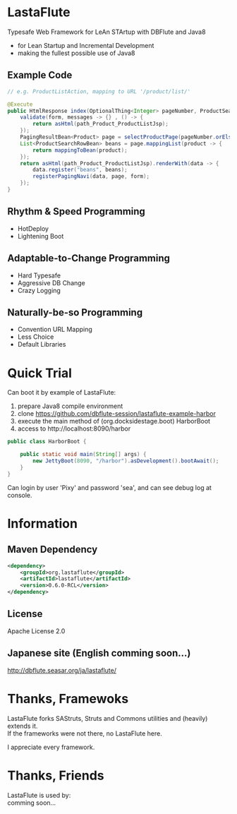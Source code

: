 # LastaFlute
Typesafe Web Framework for LeAn STArtup with DBFlute and Java8

- for Lean Startup and Incremental Development
- making the fullest possible use of Java8

## Example Code
```java
// e.g. ProductListAction, mapping to URL '/product/list/'

@Execute
public HtmlResponse index(OptionalThing<Integer> pageNumber, ProductSearchForm form) {
    validate(form, messages -> {} , () -> {
        return asHtml(path_Product_ProductListJsp);
    });
    PagingResultBean<Product> page = selectProductPage(pageNumber.orElse(1), form);
    List<ProductSearchRowBean> beans = page.mappingList(product -> {
        return mappingToBean(product);
    });
    return asHtml(path_Product_ProductListJsp).renderWith(data -> {
        data.register("beans", beans);
        registerPagingNavi(data, page, form);
    });
}
```
## Rhythm & Speed Programming
- HotDeploy
- Lightening Boot

## Adaptable-to-Change Programming
- Hard Typesafe
- Aggressive DB Change
- Crazy Logging

## Naturally-be-so Programming
- Convention URL Mapping
- Less Choice
- Default Libraries

# Quick Trial
Can boot it by example of LastaFlute:

1. prepare Java8 compile environment
2. clone https://github.com/dbflute-session/lastaflute-example-harbor
3. execute the main method of (org.docksidestage.boot) HarborBoot
4. access to http://localhost:8090/harbor

```java
public class HarborBoot {

    public static void main(String[] args) {
        new JettyBoot(8090, "/harbor").asDevelopment().bootAwait();
    }
}
```

Can login by user 'Pixy' and password 'sea', and can see debug log at console.

# Information
## Maven Dependency
```xml
<dependency>
    <groupId>org.lastaflute</groupId>
    <artifactId>lastaflute</artifactId>
    <version>0.6.0-RCL</version>
</dependency>
```

## License
Apache License 2.0

## Japanese site (English comming soon...)
http://dbflute.seasar.org/ja/lastaflute/

# Thanks, Framewoks
LastaFlute forks SAStruts, Struts and Commons utilities and (heavily) extends it.  
If the frameworks were not there, no LastaFlute here.

I appreciate every framework.

# Thanks, Friends
LastaFlute is used by:  
comming soon...
